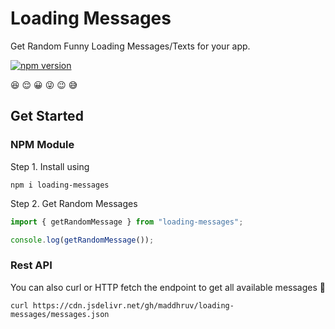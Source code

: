 # Loading Messages

Get Random Funny Loading Messages/Texts for your app.

[![npm version](https://badge.fury.io/js/loading-messages.svg)](https://www.npmjs.com/package/loading-messages)

:laughing: :relieved: :grinning: :stuck_out_tongue_winking_eye: :wink: :sweat_smile:

## Get Started

### NPM Module

Step 1. Install using

```shell
npm i loading-messages
```

Step 2. Get Random Messages

```js
import { getRandomMessage } from "loading-messages";

console.log(getRandomMessage());
```

### Rest API

You can also curl or HTTP fetch the endpoint to get all available messages :arrows_counterclockwise:

```shell
curl https://cdn.jsdelivr.net/gh/maddhruv/loading-messages/messages.json
```
